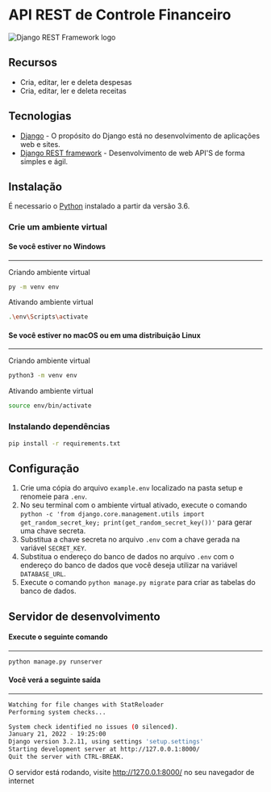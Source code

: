 ﻿# API REST de Controle Financeiro

![Django REST Framework logo](https://www.django-rest-framework.org/img/logo.png)

## Recursos

- Cria, editar, ler e deleta despesas
- Cria, editar, ler e deleta receitas

## Tecnologias

- [Django] - O propósito do Django está no desenvolvimento de aplicações web e sites.
- [Django REST framework] - Desenvolvimento de web API'S de forma simples e ágil.

## Instalação

É necessario o [Python] instalado a partir da versão 3.6.

### Crie um ambiente virtual

#### Se você estiver no Windows
---
Criando ambiente virtual

```sh
py -m venv env
```

Ativando ambiente virtual

```sh
.\env\Scripts\activate
```

#### Se você estiver no macOS ou em uma distribuição Linux
---
Criando ambiente virtual

```sh
python3 -m venv env
```

Ativando ambiente virtual

```sh
source env/bin/activate
```

### Instalando dependências
````sh
pip install -r requirements.txt
````

## Configuração
1. Crie uma cópia do arquivo `example.env` localizado na pasta setup e renomeie para `.env`.
2. No seu terminal com o ambiente virtual ativado, execute o comando `python -c 'from django.core.management.utils import get_random_secret_key; print(get_random_secret_key())'` para gerar uma chave secreta.
3. Substitua a chave secreta no arquivo `.env` com a chave gerada na variável `SECRET_KEY`.
4. Substitua o endereço do banco de dados no arquivo `.env` com o endereço do banco de dados que você deseja utilizar na variável `DATABASE_URL`.
5. Execute o comando `python manage.py migrate` para criar as tabelas do banco de dados.

## Servidor de desenvolvimento

#### Execute o seguinte comando
---

```sh
python manage.py runserver
```

#### Você verá a seguinte saída
---

```sh
Watching for file changes with StatReloader
Performing system checks...

System check identified no issues (0 silenced).
January 21, 2022 - 19:25:00
Django version 3.2.11, using settings 'setup.settings'
Starting development server at http://127.0.0.1:8000/
Quit the server with CTRL-BREAK.
```

O servidor está rodando, visite http://127.0.0.1:8000/ no seu navegador de internet

[Python]: <https://www.python.org/>

[Django REST framework]: <https://www.django-rest-framework.org/>

[Django]: <https://www.djangoproject.com/>
